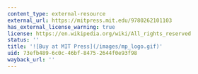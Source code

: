 ```yaml
---
content_type: external-resource
external_url: https://mitpress.mit.edu/9780262101103
has_external_license_warning: true
license: https://en.wikipedia.org/wiki/All_rights_reserved
status: ''
title: '![Buy at MIT Press](/images/mp_logo.gif)'
uid: 73efb489-6c0c-46bf-8475-2644f0e93f98
wayback_url: ''
---
```

